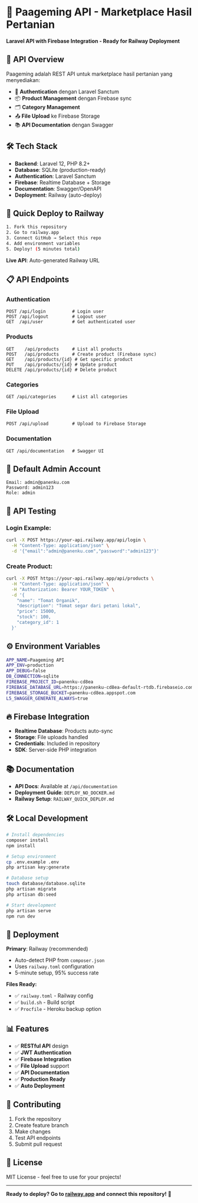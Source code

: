 # 🚀 Paageming API - Marketplace Hasil Pertanian

**Laravel API with Firebase Integration - Ready for Railway Deployment**

## 📱 **API Overview**

Paageming adalah REST API untuk marketplace hasil pertanian yang menyediakan:
- 🔐 **Authentication** dengan Laravel Sanctum
- 📦 **Product Management** dengan Firebase sync
- 🗂️ **Category Management** 
- 📤 **File Upload** ke Firebase Storage
- 📚 **API Documentation** dengan Swagger

## 🛠️ **Tech Stack**

- **Backend**: Laravel 12, PHP 8.2+
- **Database**: SQLite (production-ready)
- **Authentication**: Laravel Sanctum
- **Firebase**: Realtime Database + Storage
- **Documentation**: Swagger/OpenAPI
- **Deployment**: Railway (auto-deploy)

## 🚀 **Quick Deploy to Railway**

```bash
1. Fork this repository
2. Go to railway.app
3. Connect GitHub → Select this repo
4. Add environment variables
5. Deploy! (5 minutes total)
```

**Live API**: Auto-generated Railway URL

## 📋 **API Endpoints**

### **Authentication**
```
POST /api/login          # Login user
POST /api/logout         # Logout user
GET  /api/user           # Get authenticated user
```

### **Products**
```
GET    /api/products     # List all products
POST   /api/products     # Create product (Firebase sync)
GET    /api/products/{id} # Get specific product
PUT    /api/products/{id} # Update product
DELETE /api/products/{id} # Delete product
```

### **Categories**
```
GET /api/categories      # List all categories
```

### **File Upload**
```
POST /api/upload         # Upload to Firebase Storage
```

### **Documentation**
```
GET /api/documentation   # Swagger UI
```

## 🔑 **Default Admin Account**

```
Email: admin@panenku.com
Password: admin123
Role: admin
```

## 🧪 **API Testing**

### **Login Example:**
```bash
curl -X POST https://your-api.railway.app/api/login \
  -H "Content-Type: application/json" \
  -d '{"email":"admin@panenku.com","password":"admin123"}'
```

### **Create Product:**
```bash
curl -X POST https://your-api.railway.app/api/products \
  -H "Content-Type: application/json" \
  -H "Authorization: Bearer YOUR_TOKEN" \
  -d '{
    "name": "Tomat Organik",
    "description": "Tomat segar dari petani lokal", 
    "price": 15000,
    "stock": 100,
    "category_id": 1
  }'
```

## ⚙️ **Environment Variables**

```bash
APP_NAME=Paageming API
APP_ENV=production
APP_DEBUG=false
DB_CONNECTION=sqlite
FIREBASE_PROJECT_ID=panenku-cd8ea
FIREBASE_DATABASE_URL=https://panenku-cd8ea-default-rtdb.firebaseio.com/
FIREBASE_STORAGE_BUCKET=panenku-cd8ea.appspot.com
L5_SWAGGER_GENERATE_ALWAYS=true
```

## 🔥 **Firebase Integration**

- **Realtime Database**: Products auto-sync
- **Storage**: File uploads handled
- **Credentials**: Included in repository
- **SDK**: Server-side PHP integration

## 📚 **Documentation**

- **API Docs**: Available at `/api/documentation`
- **Deployment Guide**: `DEPLOY_NO_DOCKER.md`
- **Railway Setup**: `RAILWAY_QUICK_DEPLOY.md`

## 🛠️ **Local Development**

```bash
# Install dependencies
composer install
npm install

# Setup environment
cp .env.example .env
php artisan key:generate

# Database setup
touch database/database.sqlite
php artisan migrate
php artisan db:seed

# Start development
php artisan serve
npm run dev
```

## 🚀 **Deployment**

**Primary**: Railway (recommended)
- Auto-detect PHP from `composer.json`
- Uses `railway.toml` configuration
- 5-minute setup, 95% success rate

**Files Ready:**
- ✅ `railway.toml` - Railway config
- ✅ `build.sh` - Build script
- ✅ `Procfile` - Heroku backup option

## 📊 **Features**

- ✅ **RESTful API** design
- ✅ **JWT Authentication** 
- ✅ **Firebase Integration**
- ✅ **File Upload** support
- ✅ **API Documentation**
- ✅ **Production Ready**
- ✅ **Auto Deployment**

## 🤝 **Contributing**

1. Fork the repository
2. Create feature branch
3. Make changes
4. Test API endpoints
5. Submit pull request

## 📄 **License**

MIT License - feel free to use for your projects!

---

**Ready to deploy? Go to [railway.app](https://railway.app) and connect this repository!** 🚀
